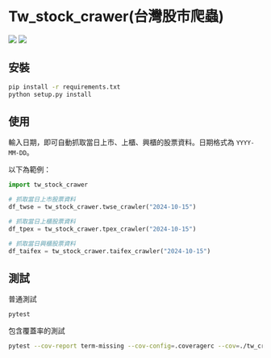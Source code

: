 # Tw_stock_crawer(台灣股市爬蟲)
![](https://img.shields.io/static/v1?label=python&message=3.8>=&color=blue)
[![](https://img.shields.io/static/v1?label=license&message=MIT&color=green)](./License.txt)

## 安裝
```bash
pip install -r requirements.txt
python setup.py install
```

## 使用

輸入日期，即可自動抓取當日上市、上櫃、興櫃的股票資料。日期格式為 `YYYY-MM-DD`。

以下為範例：

```python
import tw_stock_crawer

# 抓取當日上市股票資料
df_twse = tw_stock_crawer.twse_crawler("2024-10-15")

# 抓取當日上櫃股票資料
df_tpex = tw_stock_crawer.tpex_crawler("2024-10-15")

# 抓取當日興櫃股票資料
df_taifex = tw_stock_crawer.taifex_crawler("2024-10-15")
```

## 測試
普通測試
```bash
pytest
```
包含覆蓋率的測試
```bash
pytest --cov-report term-missing --cov-config=.coveragerc --cov=./tw_crawler test/
```
